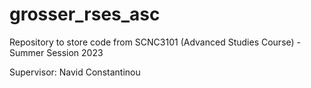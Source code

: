 # grosser_rses_asc

Repository to store code from SCNC3101 (Advanced Studies Course) - Summer Session 2023

Supervisor: Navid Constantinou
